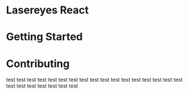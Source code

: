 # Lasereyes React

# Getting Started

# Contributing


test
test
test
test
test
test
test
test
test
test
test
test
test
test
test
test
test
test
test
test
test
test
test
test
